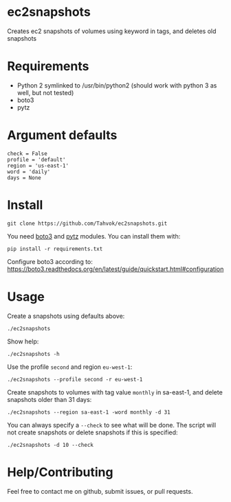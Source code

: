 # ec2snapshots
Creates ec2 snapshots of volumes using keyword in tags, and deletes old snapshots

# Requirements
* Python 2 symlinked to /usr/bin/python2 (should work with python 3 as well, but not tested)
* boto3
* pytz

# Argument defaults
    check = False
    profile = 'default'
    region = 'us-east-1'
    word = 'daily'
    days = None

# Install
    git clone https://github.com/Tahvok/ec2snapshots.git

You need [boto3](https://github.com/boto/boto3) and [pytz](http://pytz.sourceforge.net) modules.
You can install them with:

    pip install -r requirements.txt

Configure boto3 according to: https://boto3.readthedocs.org/en/latest/guide/quickstart.html#configuration

# Usage
Create a snapshots using defaults above:

    ./ec2snapshots

Show help:

    ./ec2snapshots -h

Use the profile `second` and region `eu-west-1`:

    ./ec2snapshots --profile second -r eu-west-1

Create snapshots to volumes with tag value `monthly` in sa-east-1, and delete snapshots older than 31 days:

    ./ec2snapshots --region sa-east-1 -word monthly -d 31

You can always specify a `--check` to see what will be done. The script will not create snapshots or delete snapshots if this is specified:

    ./ec2snapshots -d 10 --check

# Help/Contributing
Feel free to contact me on github, submit issues, or pull requests.
